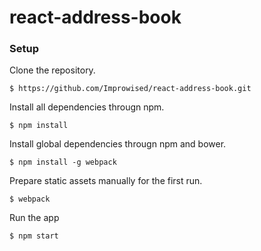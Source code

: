 # react-address-book

### Setup

Clone the repository.

```
$ https://github.com/Improwised/react-address-book.git
```

Install all dependencies througn npm.

```
$ npm install
```

Install global dependencies througn npm and bower.

```
$ npm install -g webpack
```
Prepare static assets manually for the first run.

```
$ webpack
```

Run the app
```
$ npm start
```





